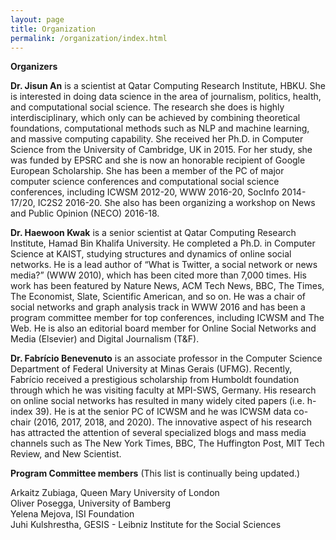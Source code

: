 ```yaml
---
layout: page
title: Organization
permalink: /organization/index.html
---
```


**Organizers**

**Dr. Jisun An** is a scientist at Qatar Computing Research Institute, HBKU. She is interested in doing data science in the area of journalism, politics, health, and computational social science. The research she does is highly interdisciplinary, which only can be achieved by combining theoretical foundations, computational methods such as NLP and machine learning, and massive computing capability. She received her Ph.D. in Computer Science from the University of Cambridge, UK in 2015. For her study, she was funded by EPSRC and she is now an honorable recipient of Google European Scholarship. She has been a member of the PC of major computer science conferences and computational social science conferences, including ICWSM 2012-20, WWW 2016-20, SocInfo 2014-17/20, IC2S2 2016-20. She also has been organizing a workshop on News and Public Opinion (NECO) 2016-18.

**Dr. Haewoon Kwak** is a senior scientist at Qatar Computing Research Institute, Hamad Bin Khalifa University.  He completed a Ph.D. in Computer Science at KAIST, studying structures and dynamics of online social networks.  He is a lead author of “What is Twitter, a social network or news media?” (WWW 2010), which has been cited more than 7,000 times.  His work has been featured by Nature News, ACM Tech News, BBC, The Times, The Economist, Slate, Scientific American, and so on.  He was a chair of social networks and graph analysis track in WWW 2016 and has been a program committee member for top conferences, including ICWSM and The Web.  He is also an editorial board member for Online Social Networks and Media (Elsevier) and Digital Journalism (T&F). 


**Dr. Fabrício Benevenuto** is an associate professor in the Computer Science Department of Federal University at Minas Gerais (UFMG). Recently, Fabrício received a prestigious scholarship from Humboldt foundation through which he was visiting faculty at MPI-SWS, Germany. His research on online social networks has resulted in many widely cited papers (i.e. h-index 39).   He is at the senior PC of ICWSM and he was ICWSM data co-chair (2016, 2017,  2018, and 2020). The innovative aspect of his research has attracted the attention of several specialized blogs and mass media channels such as The New York Times, BBC, The Huffington Post, MIT Tech Review, and New Scientist.



**Program Committee members** (This list is continually being updated.)

Arkaitz Zubiaga, Queen Mary University of London <br/>
Oliver Posegga, University of Bamberg <br/>
Yelena Mejova, ISI Foundation <br/>
Juhi Kulshrestha, GESIS - Leibniz Institute for the Social Sciences <br/>

<!-- Andreas Jungherr, University of Konstanz

Benjamin D. Horne, Rensselaer Polytechnic Institute

Kiran Garimella, École polytechnique fédérale de Lausanne (EPFL)

Nicholas Diakopoulos, University of Maryland


Yong-Yeol Ahn, Indiana University Bloomington -->


